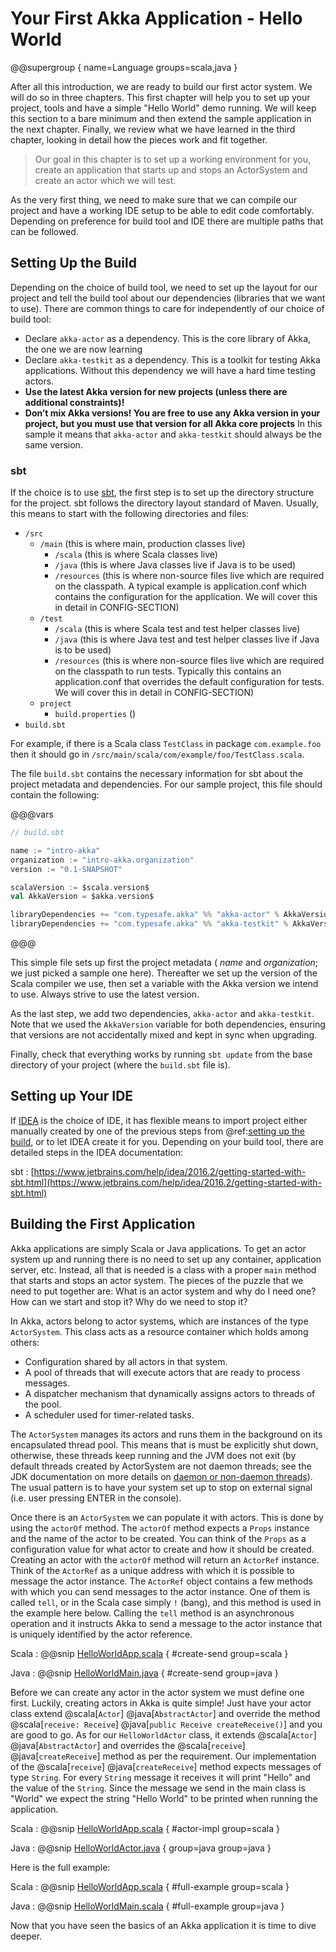 # Your First Akka Application - Hello World

@@supergroup { name=Language groups=scala,java }

After all this introduction, we are ready to build our first actor system. We will do so in three chapters.
This first chapter will help you to set up your project, tools and have a simple "Hello World" demo running.
We will keep this section to a bare minimum and then extend the sample application in the next chapter. Finally, we review
what we have learned in the third chapter, looking in detail how the pieces work and fit together.

> Our goal in this chapter is to set up a working environment for you, create an application that starts up and stops
an ActorSystem and create an actor which we will test.

As the very first thing, we need to make sure that we can compile our project and have a working IDE setup to be
able to edit code comfortably. Depending on preference for build tool and IDE there are multiple paths that can
be followed.

## Setting Up the Build

Depending on the choice of build tool, we need to set up the layout for our project and tell the build tool about our
dependencies (libraries that we want to use). There are common things to care for independently of our choice
of build tool:

* Declare `akka-actor` as a dependency. This is the core library of Akka, the one we are now learning
* Declare `akka-testkit` as a dependency. This is a toolkit for testing Akka applications. Without this
  dependency we will have a hard time testing actors.
* **Use the latest Akka version for new projects (unless there are additional constraints)!**  
* **Don’t mix Akka versions! You are free to use any Akka version in your project, but you must use
    that version for all Akka core projects** In this sample it means that `akka-actor` and `akka-testkit` should
    always be the same version.

### sbt

If the choice is to use [sbt](http://www.scala-sbt.org/), the first step is to set up the directory structure for the project. sbt follows the
directory layout standard of Maven. Usually, this means to start with the following directories and files:

* `/src`
  * `/main` (this is where main, production classes live)
    * `/scala` (this is where Scala classes live)
    * `/java` (this is where Java classes live if Java is to be used)
    * `/resources` (this is where non-source files live which are required on the classpath.
    A typical example is application.conf which contains the configuration for the application.
    We will cover this in detail in CONFIG-SECTION)
  * `/test`
    * `/scala` (this is where Scala test and test helper classes live)
    * `/java` (this is where Java test and test helper classes live if Java is to be used)
    * `/resources` (this is where non-source files live which are required on the classpath to run tests.
    Typically this contains an application.conf that overrides the default configuration for tests. We will
    cover this in detail in CONFIG-SECTION)
  * `project`
    * `build.properties` ()
* `build.sbt`

For example, if there is a Scala class `TestClass` in package `com.example.foo` then it should go in
`/src/main/scala/com/example/foo/TestClass.scala`.

The file `build.sbt` contains the necessary information for sbt about the project metadata and dependencies.
For our sample project, this file should contain the following:

@@@vars
```scala
// build.sbt

name := "intro-akka"
organization := "intro-akka.organization"
version := "0.1-SNAPSHOT"

scalaVersion := $scala.version$
val AkkaVersion = $akka.version$

libraryDependencies += "com.typesafe.akka" %% "akka-actor" % AkkaVersion
libraryDependencies += "com.typesafe.akka" %% "akka-testkit" % AkkaVersion % "test"
```
@@@

This simple file sets up first the project metadata ( _name_ and _organization_; we just picked a sample one here).
Thereafter we set up the version of the Scala compiler we use, then set a variable with the Akka version we intend to
use. Always strive to use the latest version.

As the last step, we add two dependencies, `akka-actor` and `akka-testkit`. Note that we used the `AkkaVersion`
variable for both dependencies, ensuring that versions are not accidentally mixed and kept in sync when upgrading.

Finally, check that everything works by running `sbt update` from the base directory of your project
(where the `build.sbt` file is).

## Setting up Your IDE

If [IDEA](https://www.jetbrains.com/idea/) is the choice of IDE, it has flexible means to import project either manually created by one of the
previous steps from @ref:[setting up the build](#setting-up-the-build), or to let IDEA create it for you. Depending on your build tool,
there are detailed steps in the IDEA documentation:

sbt
:  [https://www.jetbrains.com/help/idea/2016.2/getting-started-with-sbt.html](https://www.jetbrains.com/help/idea/2016.2/getting-started-with-sbt.html)

## Building the First Application

Akka applications are simply Scala or Java applications. To get an actor system up and running there is no need to set up any container, application server, etc. Instead, all that is needed is a class with a proper `main` method that starts and stops an actor
system. The pieces of the puzzle that we need to put together are: What is an actor system and why do I need one?
How can we start and stop it? Why do we need to stop it?

In Akka, actors belong to actor systems, which are instances of the type `ActorSystem`. This class acts as a
resource container which holds among others:

* Configuration shared by all actors in that system.
* A pool of threads that will execute actors that are ready to process messages.
* A dispatcher mechanism that dynamically assigns actors to threads of the pool.
* A scheduler used for timer-related tasks.

The `ActorSystem` manages its actors and runs them in the background on its encapsulated thread pool.
This means that is must be explicitly shut down, otherwise, these threads keep running and the JVM does
not exit (by default threads created by ActorSystem are not daemon threads; see the JDK documentation on
more details on [daemon or non-daemon threads](https://docs.oracle.com/javase/8/docs/api/java/lang/Thread.html)).
The usual pattern is to have your system set up to stop on external signal (i.e. user pressing ENTER in the console).

Once there is an `ActorSystem` we can populate it with actors. This is done by using the `actorOf` method.
The `actorOf` method expects a `Props` instance and the name of the actor to be created.
You can think of the `Props` as a configuration value for what actor to create and how it should be created.
Creating an actor with the `actorOf` method will return an `ActorRef` instance.
Think of the `ActorRef` as a unique address with which it is possible to message the actor instance.
The `ActorRef` object contains a few methods with which you can send messages to the actor instance.
One of them is called `tell`, or in the Scala case simply `!` (bang), and this method is used in the example here below.
Calling the `tell` method is an asynchronous operation and it instructs Akka to send a message to the actor instance that is uniquely identified by the actor reference.

Scala
:   @@snip [HelloWorldApp.scala](../../../test/scala/quickstart/HelloWorldApp.scala) { #create-send group=scala }

Java
:   @@snip [HelloWorldMain.java](../../../test/java/quickstart/HelloWorldMain.java) { #create-send group=java }

Before we can create any actor in the actor system we must define one first.
Luckily, creating actors in Akka is quite simple! Just have your actor class extend @scala[`Actor`] @java[`AbstractActor`]
and override the method @scala[`receive: Receive`] @java[`public Receive createReceive()`]
and you are good to go.
As for our `HelloWorldActor` class, it extends @scala[`Actor`] @java[`AbstractActor`]
and overrides the @scala[`receive`] @java[`createReceive`] method as per the requirement.
Our implementation of the @scala[`receive`] @java[`createReceive`] method expects messages
of type `String`. For every `String` message it receives it will print "Hello" and the value of the `String`.
Since the message we send in the main class is "World" we expect the string "Hello World" to be printed when running the application.

Scala
:   @@snip [HelloWorldApp.scala](../../../test/scala/quickstart/HelloWorldApp.scala) { #actor-impl group=scala }

Java
:   @@snip [HelloWorldActor.java](../../../test/java/quickstart/HelloWorldActor.java) { group=java group=java }

Here is the full example:

Scala
:   @@snip [HelloWorldApp.scala](../../../test/scala/quickstart/HelloWorldApp.scala) { #full-example group=scala }

Java
:   @@snip [HelloWorldMain.scala](../../../test/java/quickstart/HelloWorldMain.java) { #full-example group=java }

Now that you have seen the basics of an Akka application it is time to dive deeper.
